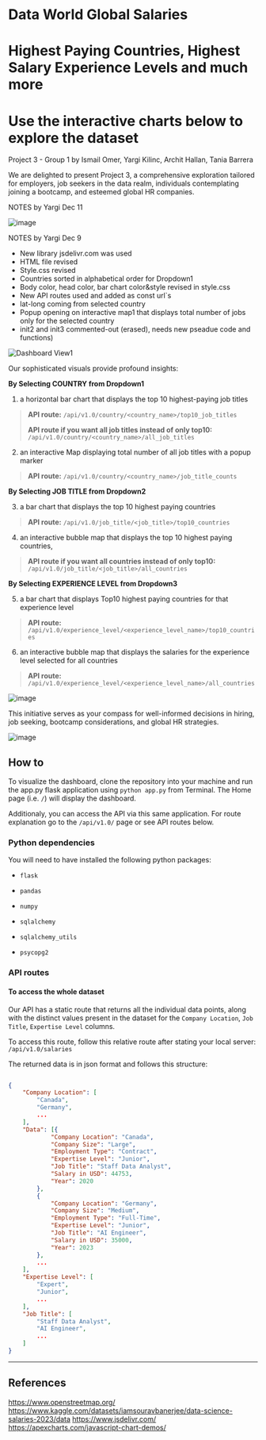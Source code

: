 # Data World Global Salaries
# Highest Paying Countries, Highest Salary Experience Levels and much more
# Use the interactive charts below to explore the dataset

Project 3 - Group 1 by Ismail Omer, Yargi Kilinc, Archit Hallan, Tania Barrera

We are delighted to present Project 3, a comprehensive exploration tailored for employers, job seekers in the data realm, individuals contemplating joining a bootcamp, and esteemed global HR companies.

NOTES by Yargi Dec 11

![image](https://github.com/YargKlnc/Project3-DataWorld/assets/142269763/f77a934b-7331-4fde-93ee-ce6a44168ccd)


NOTES by Yargi Dec 9

- New library jsdelivr.com was used
- HTML file revised
- Style.css revised
- Countries sorted in alphabetical order for Dropdown1
- Body color, head color, bar chart color&style revised in style.css
- New API routes used and added as const url`s
- lat-long coming from selected country
- Popup opening on interactive map1 that displays total number of jobs only for the selected country
- init2 and init3 commented-out (erased), needs new pseadue code and functions)

![Dashboard View1](https://github.com/ismailo1/project3/assets/142269763/a23de68a-96a0-4e77-8e6e-85caedf240bb)


Our sophisticated visuals provide profound insights:

**By Selecting COUNTRY from Dropdown1**

1.	a horizontal bar chart that displays the top 10 highest-paying job titles 

> **API route:** `/api/v1.0/country/<country_name>/top10_job_titles`
> 
> **API route if you want all job titles instead of only top10:** `/api/v1.0/country/<country_name>/all_job_titles`

2.	an interactive Map displaying total number of all job titles with a popup marker

> **API route:** `/api/v1.0/country/<country_name>/job_title_counts`

**By Selecting JOB TITLE from Dropdown2**

3.	a bar chart that displays the top 10 highest paying countries

> **API route:** `/api/v1.0/job_title/<job_title>/top10_countries`

4.	an interactive bubble map that displays the top 10 highest paying countries,

> **API route if you want all countries instead of only top10:** `/api/v1.0/job_title/<job_title>/all_countries`

**By Selecting EXPERIENCE LEVEL from Dropdown3**

5.	a bar chart that displays Top10 highest paying countries for that experience level 

> **API route:** `/api/v1.0/experience_level/<experience_level_name>/top10_countries`

6.	an interactive bubble map that displays the salaries for the experience level selected for all countries 

> **API route:** `/api/v1.0/experience_level/<experience_level_name>/all_countries`

![image](https://github.com/ismailo1/project3/assets/142269763/c0015b2a-1c6d-4eb8-948e-b20085f859a7)


This initiative serves as your compass for well-informed decisions in hiring, job seeking, bootcamp considerations, and global HR strategies.

![image](https://github.com/ismailo1/project3/assets/142269763/f32a5946-e8c9-4451-aab3-e94490ec2b0d)


## How to

To visualize the dashboard, clone the repository into your machine and run the app.py flask application using `python app.py` from Terminal. The Home page (i.e. `/`) will display the dashboard.

Additionaly, you can access the API via this same application. For route explanation go to the `/api/v1.0/` page or see API routes below.

### Python dependencies

You will need to have installed the following python packages:

- `flask`

- `pandas`

- `numpy`

- `sqlalchemy`

- `sqlalchemy_utils`

- `psycopg2`

### API routes

#### To access the whole dataset

Our API has a static route that returns all the individual data points, along with the distinct values present in the dataset for the `Company Location`, `Job Title`, `Expertise Level` columns.

To access this route, follow this relative route after stating your local server: `/api/v1.0/salaries`

The returned data is in json format and follows this structure:

```json

{
    "Company Location": [
        "Canada",
        "Germany",
        ...
    ],
    "Data": [{
            "Company Location": "Canada",
            "Company Size": "Large",
            "Employment Type": "Contract",
            "Expertise Level": "Junior",
            "Job Title": "Staff Data Analyst",
            "Salary in USD": 44753,
            "Year": 2020
        },
        {
            "Company Location": "Germany",
            "Company Size": "Medium",
            "Employment Type": "Full-Time",
            "Expertise Level": "Junior",
            "Job Title": "AI Engineer",
            "Salary in USD": 35000,
            "Year": 2023
        },
        ...
    ],
    "Expertise Level": [
        "Expert",
        "Junior",
        ...
    ],
    "Job Title": [
        "Staff Data Analyst",
        "AI Engineer",
        ...
    ]
}

```



---

## References

https://www.openstreetmap.org/
https://www.kaggle.com/datasets/iamsouravbanerjee/data-science-salaries-2023/data
https://www.jsdelivr.com/
https://apexcharts.com/javascript-chart-demos/
